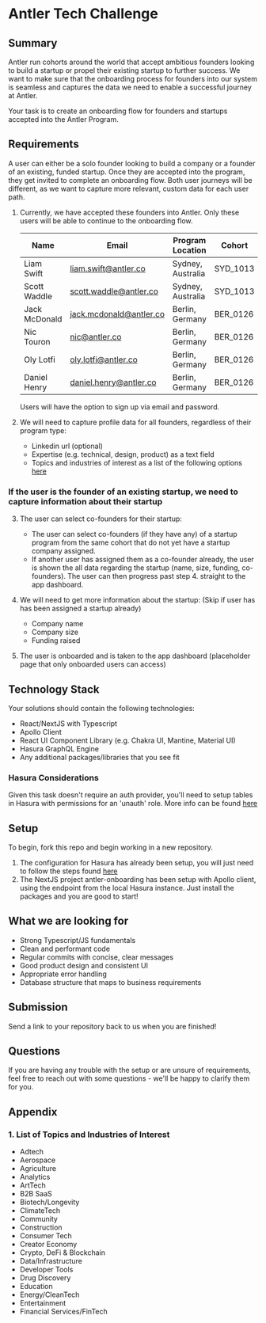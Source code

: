 # Antler Tech Challenge

## Summary

Antler run cohorts around the world that accept ambitious founders looking to build a startup or propel their existing startup to further success. We want to make sure that the onboarding process for founders into our system is seamless and captures the data we need to enable a successful journey at Antler.

Your task is to create an onboarding flow for founders and startups accepted into the Antler Program.

## Requirements

A user can either be a solo founder looking to build a company or a founder of an existing, funded startup. Once they are accepted into the program, they get invited to complete an onboarding flow. Both user journeys will be different, as we want to capture more relevant, custom data for each user path.

1. Currently, we have accepted these founders into Antler. Only these users will be able to continue to the onboarding flow.

   | Name          | Email                   | Program Location  | Cohort   | Program Type |
   | ------------- | ----------------------- | ----------------- | -------- | ------------ |
   | Liam Swift    | liam.swift@antler.co    | Sydney, Australia | SYD_1013 | Founder      |
   | Scott Waddle  | scott.waddle@antler.co  | Sydney, Australia | SYD_1013 | Founder      |
   | Jack McDonald | jack.mcdonald@antler.co | Berlin, Germany   | BER_0126 | Startup      |
   | Nic Touron    | nic@antler.co           | Berlin, Germany   | BER_0126 | Startup      |
   | Oly Lotfi     | oly.lotfi@antler.co     | Berlin, Germany   | BER_0126 | Startup      |
   | Daniel Henry  | daniel.henry@antler.co  | Berlin, Germany   | BER_0126 | Startup      |

   Users will have the option to sign up via email and password.

2. We will need to capture profile data for all founders, regardless of their program type:

   - Linkedin url (optional)
   - Expertise (e.g. technical, design, product) as a text field
   - Topics and industries of interest as a list of the following options [here](#1-list-of-topics-and-industries-of-interest)

### If the user is the founder of an existing startup, we need to capture information about their startup

3. The user can select co-founders for their startup:

   - The user can select co-founders (if they have any) of a startup program from the same cohort that do not yet have a startup company assigned.
   - If another user has assigned them as a co-founder already, the user is shown the all data regarding the startup (name, size, funding, co-founders). The user can then progress past step 4. straight to the app dashboard.

4. We will need to get more information about the startup: (Skip if user has has been assigned a startup already)

   - Company name
   - Company size
   - Funding raised

5. The user is onboarded and is taken to the app dashboard (placeholder page that only onboarded users can access)

## Technology Stack

Your solutions should contain the following technologies:

- React/NextJS with Typescript
- Apollo Client
- React UI Component Library (e.g. Chakra UI, Mantine, Material UI)
- Hasura GraphQL Engine
- Any additional packages/libraries that you see fit

### Hasura Considerations

Given this task doesn't require an auth provider, you'll need to setup tables in Hasura with permissions for an 'unauth' role. More info can be found [here](https://hasura.io/docs/latest/graphql/core/auth/authentication/unauthenticated-access/)

## Setup

To begin, fork this repo and begin working in a new repository.

1. The configuration for Hasura has already been setup, you will just need to follow the steps found [here](./hasura/README.md)
2. The NextJS project antler-onboarding has been setup with Apollo client, using the endpoint from the local Hasura instance. Just install the packages and you are good to start!

## What we are looking for

- Strong Typescript/JS fundamentals
- Clean and performant code
- Regular commits with concise, clear messages
- Good product design and consistent UI
- Appropriate error handling
- Database structure that maps to business requirements

## Submission

Send a link to your repository back to us when you are finished!

## Questions

If you are having any trouble with the setup or are unsure of requirements, feel free to reach out with some questions - we'll be happy to clarify them for you.

## Appendix

### 1. List of Topics and Industries of Interest

- Adtech
- Aerospace
- Agriculture
- Analytics
- ArtTech
- B2B SaaS
- Biotech/Longevity
- ClimateTech
- Community
- Construction
- Consumer Tech
- Creator Economy
- Crypto, DeFi & Blockchain
- Data/Infrastructure
- Developer Tools
- Drug Discovery
- Education
- Energy/CleanTech
- Entertainment
- Financial Services/FinTech
